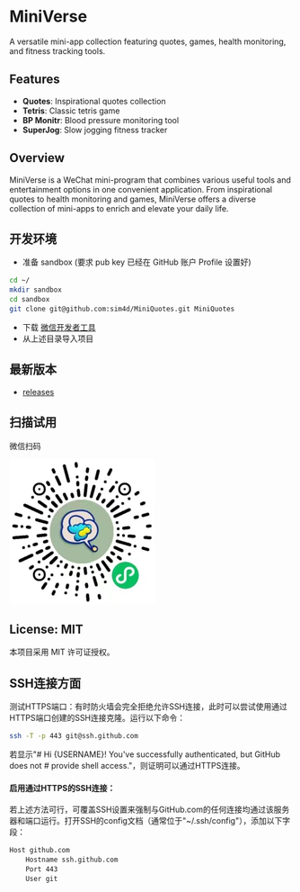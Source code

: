# MiniVerse

A versatile mini-app collection featuring quotes, games, health monitoring, and fitness tracking tools.

## Features

- **Quotes**: Inspirational quotes collection
- **Tetris**: Classic tetris game
- **BP Monitr**: Blood pressure monitoring tool
- **SuperJog**: Slow jogging fitness tracker

## Overview

MiniVerse is a WeChat mini-program that combines various useful tools and entertainment options in one convenient application. From inspirational quotes to health monitoring and games, MiniVerse offers a diverse collection of mini-apps to enrich and elevate your daily life.

## 开发环境
- 准备 sandbox (要求 pub key 已经在 GitHub 账户 Profile 设置好)

```bash
cd ~/
mkdir sandbox
cd sandbox
git clone git@github.com:sim4d/MiniQuotes.git MiniQuotes
```

- 下载 [微信开发者工具](https://developers.weixin.qq.com/miniprogram/dev/devtools/download.html)
- 从上述目录导入项目

## 最新版本
- [releases](../../releases) 

## 扫描试用
微信扫码

![Mini Quotes](./MiniQuotes.jpg)

## License: MIT
本项目采用 MIT 许可证授权。

## SSH连接方面
​​测试HTTPS端口​​：有时防火墙会完全拒绝允许SSH连接，此时可以尝试使用通过HTTPS端口创建的SSH连接克隆。运行以下命令：

```bash
ssh -T -p 443 git@ssh.github.com
```

若显示"# Hi {USERNAME}! You've successfully authenticated, but GitHub does not # provide shell access."，则证明可以通过HTTPS连接。

#### ​​启用通过HTTPS的SSH连接​​：
若上述方法可行，可覆盖SSH设置来强制与GitHub.com的任何连接均通过该服务器和端口运行。打开SSH的config文档（通常位于"~/.ssh/config"），添加以下字段：

```bash
Host github.com
    Hostname ssh.github.com
    Port 443
    User git
```

